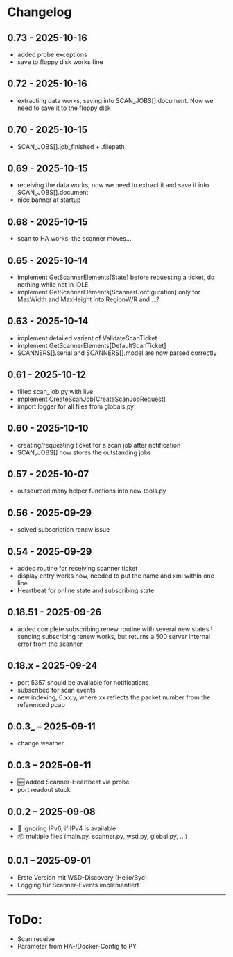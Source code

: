 # Changelog

## 0.73 - 2025-10-16
- added probe exceptions
- save to floppy disk works fine

## 0.72 - 2025-10-16
- extracting data works, saving into SCAN_JOBS[].document. Now we need to save it to the floppy disk

## 0.70 - 2025-10-15
- SCAN_JOBS[].job_finished + .filepath

## 0.69 - 2025-10-15
- receiving the data works, now we need to extract it and save it into SCAN_JOBS[].document
- nice banner at startup

## 0.68 - 2025-10-15
- scan to HA works, the scanner moves...

## 0.65 - 2025-10-14
- implement GetScannerElements[State] before requesting a ticket, do nothing while not in IDLE
- implement GetScannerElements[ScannerConfiguration] only for MaxWidth and MaxHeight into RegionW/R and ...?

## 0.63 - 2025-10-14
- implement detailed variant of ValidateScanTicket
- implement GetScannerElements[DefaultScanTicket]
- SCANNERS[].serial and SCANNERS[].model are now parsed correctly

## 0.61 - 2025-10-12
- filled scan_job.py with live
- implement CreateScanJob[CreateScanJobRequest]
- import logger for all files from globals.py
 
## 0.60 - 2025-10-10
- creating/requesting ticket for a scan job after notification
- SCAN_JOBS[] now stores the outstanding jobs

## 0.57 - 2025-10-07
- outsourced many helper functions into new tools.py

## 0.56 - 2025-09-29
- solved subscription renew issue

## 0.54 - 2025-09-29
- added routine for receiving scanner ticket
- display entry works now, needed to put the name and xml within one line
- Heartbeat for online state and subscribing state

## 0.18.51 - 2025-09-26
- added complete subscribing renew routine with several new states
! sending subscribing renew works, but returns a 500 server internal error from the scanner

## 0.18.x - 2025-09-24
- port 5357 should be available for notifications
- subscribed for scan events
- new indexing, 0.xx.y, where xx reflects the packet number from the referenced pcap

## 0.0.3_ – 2025-09-11
- change weather

## 0.0.3 – 2025-09-11
- 🆕 added Scanner-Heartbeat via probe
- port readout stuck

## 0.0.2 – 2025-09-08
- 🔧 ignoring IPv6, if IPv4 is available
- 📦 multiple files (main.py, scanner.py, wsd.py, global.py, ...)

## 0.0.1 – 2025-09-01
- Erste Version mit WSD-Discovery (Hello/Bye)
- Logging für Scanner-Events implementiert

---
# ToDo:
- Scan receive
- Parameter from HA-/Docker-Config to PY
